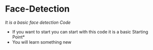 # Face-Detection
 *It is a basic face detection Code*

 * If you want to start you can start with this code it is a basic Starting Point*
 * You will learn something new

